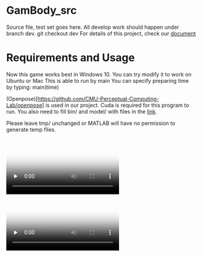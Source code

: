 # GamBody_src
Source file, test set goes here.
All develop work should happen under branch dev.
	git checkout dev
For details of this project, check our [document](https://github.com/DataCorrupted/GamBody_doc)

# Requirements and Usage
Now this game works best in Windows 10. You can try modify it to work on Ubuntu or Mac
This is able to run by 
	main
You can specify preparing time by typing:
	main(time)

(Openpose)[https://github.com/CMU-Perceptual-Computing-Lab/openpose] is used in our project. Cuda is required for this program to run. You also need to fill bin/ and model/ with files in the [link](http://posefs1.perception.cs.cmu.edu/OpenPose/OpenPose_demo_1.0.1.zip).

Please leave tmp/ unchanged or MATLAB will have no permission to generate temp files.

<video id="video" controls="" preload="none" poster="http://media.w3.org/2010/05/sintel/poster.png">
      <source id="mp4" src="http://media.w3.org/2010/05/sintel/trailer.mp4" type="video/mp4">
      <source id="webm" src="http://media.w3.org/2010/05/sintel/trailer.webm" type="video/webm">
      <source id="ogv" src="http://media.w3.org/2010/05/sintel/trailer.ogv" type="video/ogg">
      <p>Your user agent does not support the HTML5 Video element.</p>
    </video>

<video id="video" controls="" preload="none" poster="demo/success.png">
    <source id="mp4" src="demo/v2.0.mp4" type="video/mp4">
</video>